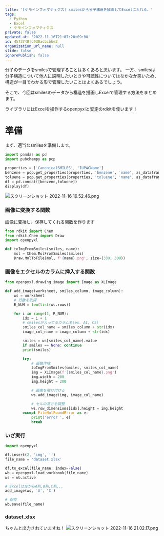 ```yaml
---
title: '[ケモインフォマティクス] smilesから分子構造を描画してExcelに入れる。'
tags:
  - Python
  - Excel
  - ケモインフォマティクス
private: false
updated_at: '2022-11-16T21:07:28+09:00'
id: 4573740fc038acbcbbe3
organization_url_name: null
slide: false
ignorePublish: false
---
```

分子のデータをsmilesで管理することは多くあると思います。
一方、smilesは分子構造について他人に説明したいときや可読性についてはなかなか悪いため、構造が一目でわかる形で管理したいことはよくあるでしょう。

そこで、今回はsmilesのデータから構造を描画しExcelで管理する方法をまとめます。

ライブラリにはExcelを操作するopenpyxlと安定のrdkitを使います！

# 準備
まず、適当なsmilesを準備します。
```python
import pandas as pd
import pubchempy as pcp

properties = ['CanonicalSMILES', 'IUPACName']
benzene = pcp.get_properties(properties, 'benzene', 'name', as_dataframe=True)
toluene = pcp.get_properties(properties, 'toluene', 'name', as_dataframe=True)
df = pd.concat([benzene,toluene])
display(df)
```
![スクリーンショット 2022-11-16 19.52.46.png](https://qiita-image-store.s3.ap-northeast-1.amazonaws.com/0/787586/26c8237b-ab4b-a338-6fdc-d781cebba031.png)

### 画像に変換する関数
画像に変換し、保存してくれる関数を作ります
```python
from rdkit import Chem
from rdkit.Chem import Draw
import openpyxl

def toImgFromSmiles(smiles, name):
    mol = Chem.MolFromSmiles(smiles)
    Draw.MolToFile(mol, f'{name}.png', size=(300, 300))
```

### 画像をエクセルのカラムに挿入する関数
```python
from openpyxl.drawing.image import Image as XLImage

def add_image(worksheet, smiles_column, image_column):
    ws = worksheet
    # 行数を取得
    R_NUM = len(list(ws.rows))

    for i in range(1, R_NUM):
        idx = i + 1
        # smilesが入ってるカラム名(ex. A1, C5)
        smiles_col_name = smiles_column + str(idx)
        image_col_name = image_column + str(idx)

        smiles = ws[smiles_col_name].value
        if smiles == None: continue
        print(smiles)

        try:
            # 画像作成
            toImgFromSmiles(smiles, smiles_col_name)
            img = XLImage(f'{smiles_col_name}.png')
            img.width = 200
            img.height = 200

            # 画像を貼り付ける
            ws.add_image(img, image_col_name)

            # セルの高さを調整
            ws.row_dimensions[idx].height = img.height
        except FileNotFoundError as e:
            print('error ', e)
            break
```

### いざ実行
```python
import openpyxl

df.insert(2, 'img', '')
file_name = 'dataset.xlsx'

df.to_excel(file_name, index=False)
wb = openpyxl.load_workbook(file_name)
ws = wb.active

# Excelは左からA列,B列,C列,,,
add_image(ws, 'A', 'C')

# 保存
wb.save(file_name)
```
### dataset.xlsx
ちゃんと出力されていますね！
![スクリーンショット 2022-11-16 21.02.17.png](https://qiita-image-store.s3.ap-northeast-1.amazonaws.com/0/787586/119c69df-c5f6-2e4e-8159-92ba97f5ecc7.png)
